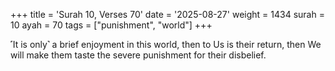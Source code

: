 +++
title = 'Surah 10, Verses 70'
date = '2025-08-27'
weight = 1434
surah = 10
ayah = 70
tags = ["punishment", "world"]
+++

˹It is only˺ a brief enjoyment in this world, then to Us is their return, then We will make them taste the severe punishment for their disbelief.